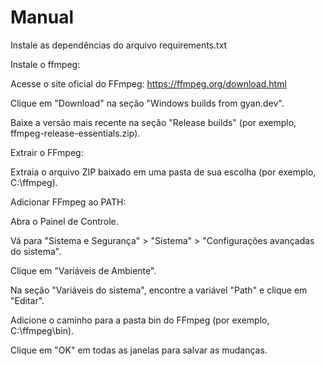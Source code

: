 # Manual

Instale as dependências do arquivo requirements.txt

Instale o ffmpeg:

Acesse o site oficial do FFmpeg: https://ffmpeg.org/download.html

Clique em "Download" na seção "Windows builds from gyan.dev".

Baixe a versão mais recente na seção "Release builds" (por exemplo, ffmpeg-release-essentials.zip).

Extrair o FFmpeg:

Extraia o arquivo ZIP baixado em uma pasta de sua escolha (por exemplo, C:\ffmpeg).

Adicionar FFmpeg ao PATH:

Abra o Painel de Controle.

Vá para "Sistema e Segurança" > "Sistema" > "Configurações avançadas do sistema".

Clique em "Variáveis de Ambiente".

Na seção "Variáveis do sistema", encontre a variável "Path" e clique em "Editar".

Adicione o caminho para a pasta bin do FFmpeg (por exemplo, C:\ffmpeg\bin).

Clique em "OK" em todas as janelas para salvar as mudanças.